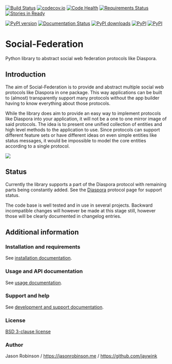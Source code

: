 [![Build Status](https://travis-ci.org/jaywink/social-federation.svg?branch=master)](https://travis-ci.org/jaywink/social-federation) [![codecov.io](https://codecov.io/github/jaywink/social-federation/coverage.svg?branch=master)](https://codecov.io/github/jaywink/social-federation?branch=master) [![Code Health](https://landscape.io/github/jaywink/social-federation/master/landscape.svg?style=flat)](https://landscape.io/github/jaywink/social-federation/master) [![Requirements Status](https://requires.io/github/jaywink/social-federation/requirements.svg?branch=master)](https://requires.io/github/jaywink/social-federation/requirements/?branch=master) [![Stories in Ready](https://badge.waffle.io/jaywink/social-federation.png?label=ready&title=Board)](https://waffle.io/jaywink/social-federation)

[![PyPI version](https://badge.fury.io/py/social-federation.svg)](https://pypi.python.org/pypi/Social-Federation)  [![Documentation Status](http://readthedocs.org/projects/social-federation/badge/?version=latest)](http://social-federation.readthedocs.io/en/latest/?badge=latest) [![PyPI downloads](https://img.shields.io/pypi/dm/Social-Federation.svg)](https://pypi.python.org/pypi/Social-Federation) [![PyPI](https://img.shields.io/pypi/pyversions/Social-Federation.svg?maxAge=2592000)](https://pypi.python.org/pypi/Social-Federation) [![PyPI](https://img.shields.io/pypi/l/Social-Federation.svg?maxAge=2592000)](https://pypi.python.org/pypi/Social-Federation)

# Social-Federation

Python library to abstract social web federation protocols like Diaspora.

## Introduction

The aim of Social-Federation is to provide and abstract multiple social web protocols like Diaspora in one package. This way applications can be built to (almost) transparently support many protocols without the app builder having to know everything about those protocols.

While the library does aim to provide an easy way to implement protocols like Diaspora into your application, it will not be a one to one mirror image of said protocols. The idea is to present one unified collection of entities and high level methods to the application to use. Since protocols can support different feature sets or have different ideas on even simple entities like status messages, it would be impossible to model the core entities according to a single protocol.

![](http://social-federation.readthedocs.io/en/latest/_images/generic_diagram.png)

## Status

Currently the library supports a part of the Diaspora protocol with remaining parts being constantly added. See the [Diaspora](http://social-federation.readthedocs.io/en/latest/protocols.html#diaspora) protocol page for support status.

The code base is well tested and in use in several projects. Backward incompatible changes will however be made at this stage still, however those will be clearly documented in changelog entries.

## Additional information

### Installation and requirements

See [installation documentation](http://social-federation.readthedocs.io/en/latest/install.html).

### Usage and API documentation

See [usage documentation](http://social-federation.readthedocs.io/en/latest/usage.html).

### Support and help

See [development and support documentation](http://social-federation.readthedocs.io/en/latest/development.html).

### License

[BSD 3-clause license](https://www.tldrlegal.com/l/bsd3)

### Author

Jason Robinson / https://jasonrobinson.me / https://github.com/jaywink
